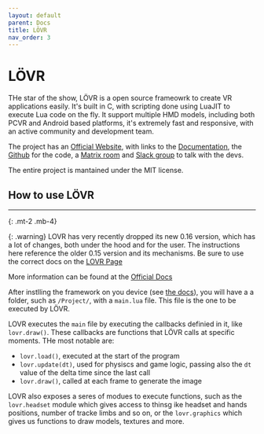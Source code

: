 ```yaml
---
layout: default
parent: Docs
title: LÖVR
nav_order: 3
---
```


# LÖVR

THe star of the show, LÖVR is a open source frameowrk to create VR applications easily. It's built in C, with scripting done using LuaJIT to execute Lua code on the fly. It support multiple HMD models, including both PCVR and Android based platforms, it's extremely fast and responsive, with an active community and development team.

The project has an [Official Website](https://LoVR.org/), with links to the [Documentation](https://LoVR.org/docs), the [Github](https://github.com/bjornbytes/lovr) for the code, a [Matrix room](https://matrix.to/#/!XVAslexgYDYQnYnZBP:matrix.org) and [Slack group](https://lovr.org/slack) to talk with the devs.

The entire project is mantained under the MIT license.

## How to use LÖVR
--------------------------------------------------------------------------------------------------------------
{: .mt-2 .mb-4}

{: .warning}
LOVR has very recently dropped its new 0.16 version, which has a lot of changes, both under the hood and for the user. 
The instructions here reference the older 0.15 version and its mechanisms. Be sure to use the correct docs on the [LOVR Page](https://lovr.org/docs/)

More information can be found at the [Official Docs](https://lovr.org/docs/v0.15.0/Callbacks_and_Modules)

After instlling the framework on you device (see [the docs](getting_started.md)), you will have a a folder, such as `/Project/`, with a `main.lua` file. This file is the one to be executed by LÖVR. 

LOVR executes the `main` file by executing the callbacks definied in it, like `lovr.draw()`.
These callbacks are functions that LÖVR calls at specific moments. THe most notable are:
 - `lovr.load()`, executed at the start of the program
 - `lovr.update(dt)`, used for physiscs and game logic, passing also the `dt` value of the delta time since the last call
 - `lovr.draw()`, called at each frame to generate the image

LOVR also exposes a seres of modues to execute functions, such as the `lovr.headset` module which gives access to thinsg ike headset and hands positions, number of tracke limbs and so on, or the `lovr.graphics` which gives us functions to draw models, textures and more.
